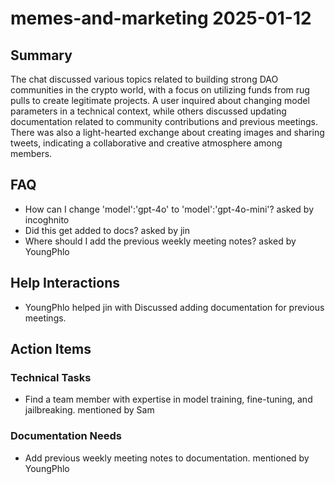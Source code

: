 # memes-and-marketing 2025-01-12

## Summary
The chat discussed various topics related to building strong DAO communities in the crypto world, with a focus on utilizing funds from rug pulls to create legitimate projects. A user inquired about changing model parameters in a technical context, while others discussed updating documentation related to community contributions and previous meetings. There was also a light-hearted exchange about creating images and sharing tweets, indicating a collaborative and creative atmosphere among members.

## FAQ
- How can I change 'model':'gpt-4o' to 'model':'gpt-4o-mini'? asked by incoghnito
- Did this get added to docs? asked by jin
- Where should I add the previous weekly meeting notes? asked by YoungPhlo

## Help Interactions
- YoungPhlo helped jin with Discussed adding documentation for previous meetings.

## Action Items

### Technical Tasks
- Find a team member with expertise in model training, fine-tuning, and jailbreaking. mentioned by Sam

### Documentation Needs
- Add previous weekly meeting notes to documentation. mentioned by YoungPhlo
